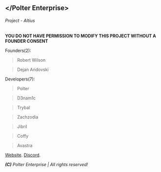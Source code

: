 ## </Polter Enterprise>
###### Project - Altius

**YOU DO NOT HAVE PERMISSION TO MODIFY THIS PROJECT WITHOUT A FOUNDER CONSENT**

Founders(2):
> Robert Wilson

> Dejan Andovski

Developers(7):
> Polter

> D3nam1c

> Trybal

> Zachzodia

> Jibril

> Coffy

> Avastra

[Website](https://polterenterprise.gov).
[Discord](https://discord.gg/eVvPpe7).

***(C)** Polter Enterprise | All rights reserved!*

